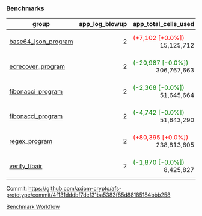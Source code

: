 ### Benchmarks
| group | app_log_blowup | app_total_cells_used | app_total_cycles | app_total_proof_time_ms | leaf_log_blowup | leaf_total_cells_used | leaf_total_cycles | leaf_total_proof_time_ms | instance | alloc |
|---|---|---|---|---|---|---|---|---|---|---|
| [ base64_json_program ](https://github.com/axiom-crypto/afs-prototype/blob/gh-pages/benchmarks-pr/890/individual/base64_json-2-2-64cpu-linux-arm64-mimalloc.md) | <div style='text-align: right'> 2 </div>  | <span style='color: red'>(+7,102 [+0.0%])</span><div style='text-align: right'> 15,125,712 </div>  | <span style='color: red'>(+1 [+0.0%])</span><div style='text-align: right'> 217,353 </div>  | <span style='color: green'>(-12.0 [-0.5%])</span><div style='text-align: right'> 2,646.0 </div>  | <div style='text-align: right'> - </div>  | <div style='text-align: right'> - </div>  | <div style='text-align: right'> - </div>  | <div style='text-align: right'> - </div>  | 64cpu-linux-arm64 | mimalloc |
| [ ecrecover_program ](https://github.com/axiom-crypto/afs-prototype/blob/gh-pages/benchmarks-pr/890/individual/ecrecover-2-2-64cpu-linux-arm64-mimalloc.md) | <div style='text-align: right'> 2 </div>  | <span style='color: green'>(-20,987 [-0.0%])</span><div style='text-align: right'> 306,767,663 </div>  | <span style='color: green'>(-620 [-0.0%])</span><div style='text-align: right'> 5,787,691 </div>  | <span style='color: green'>(-63.0 [-0.2%])</span><div style='text-align: right'> 38,231.0 </div>  | <div style='text-align: right'> - </div>  | <div style='text-align: right'> - </div>  | <div style='text-align: right'> - </div>  | <div style='text-align: right'> - </div>  | 64cpu-linux-arm64 | mimalloc |
| [ fibonacci_program ](https://github.com/axiom-crypto/afs-prototype/blob/gh-pages/benchmarks-pr/890/individual/fibonacci-2-2-64cpu-linux-arm64-mimalloc.md) | <div style='text-align: right'> 2 </div>  | <span style='color: green'>(-2,368 [-0.0%])</span><div style='text-align: right'> 51,645,664 </div>  | <div style='text-align: right'> 1,500,219 </div>  | <span style='color: red'>(+6.0 [+0.1%])</span><div style='text-align: right'> 6,432.0 </div>  | <div style='text-align: right'> - </div>  | <div style='text-align: right'> - </div>  | <div style='text-align: right'> - </div>  | <div style='text-align: right'> - </div>  | 64cpu-linux-arm64 | mimalloc |
| [ fibonacci_program ](https://github.com/axiom-crypto/afs-prototype/blob/gh-pages/benchmarks-pr/890/individual/fibonacci-2-2-64cpu-linux-x64-jemalloc.md) | <div style='text-align: right'> 2 </div>  | <span style='color: green'>(-4,742 [-0.0%])</span><div style='text-align: right'> 51,643,290 </div>  | <div style='text-align: right'> 1,500,219 </div>  | <span style='color: red'>(+259.0 [+3.8%])</span><div style='text-align: right'> 7,049.0 </div>  | <div style='text-align: right'> - </div>  | <div style='text-align: right'> - </div>  | <div style='text-align: right'> - </div>  | <div style='text-align: right'> - </div>  | 64cpu-linux-x64 | jemalloc |
| [ regex_program ](https://github.com/axiom-crypto/afs-prototype/blob/gh-pages/benchmarks-pr/890/individual/regex-2-2-64cpu-linux-arm64-mimalloc.md) | <div style='text-align: right'> 2 </div>  | <span style='color: red'>(+80,395 [+0.0%])</span><div style='text-align: right'> 238,813,605 </div>  | <span style='color: red'>(+72 [+0.0%])</span><div style='text-align: right'> 4,181,214 </div>  | <span style='color: green'>(-507.0 [-1.9%])</span><div style='text-align: right'> 26,892.0 </div>  | <div style='text-align: right'> - </div>  | <div style='text-align: right'> - </div>  | <div style='text-align: right'> - </div>  | <div style='text-align: right'> - </div>  | 64cpu-linux-arm64 | mimalloc |
| [ verify_fibair ](https://github.com/axiom-crypto/afs-prototype/blob/gh-pages/benchmarks-pr/890/individual/verify_fibair-2-2-64cpu-linux-arm64-mimalloc.md) | <div style='text-align: right'> 2 </div>  | <span style='color: green'>(-1,870 [-0.0%])</span><div style='text-align: right'> 8,425,827 </div>  | <span style='color: green'>(-117 [-0.1%])</span><div style='text-align: right'> 198,497 </div>  | <span style='color: green'>(-45.0 [-2.7%])</span><div style='text-align: right'> 1,625.0 </div>  | <div style='text-align: right'> - </div>  | <div style='text-align: right'> - </div>  | <div style='text-align: right'> - </div>  | <div style='text-align: right'> - </div>  | 64cpu-linux-arm64 | mimalloc |


Commit: https://github.com/axiom-crypto/afs-prototype/commit/4f131dddbf7def31ba5383f85d88185184bbb258

[Benchmark Workflow](https://github.com/axiom-crypto/afs-prototype/actions/runs/12092652452)
